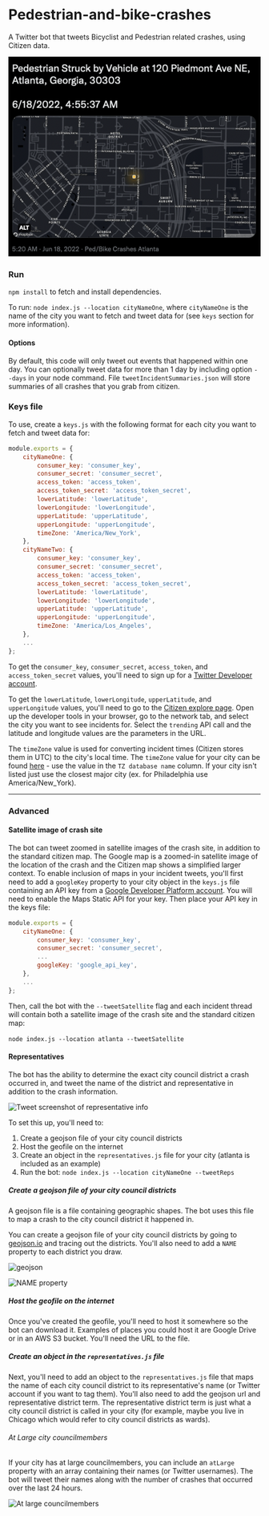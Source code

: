 # Pedestrian-and-bike-crashes

A Twitter bot that tweets Bicyclist and Pedestrian related crashes, using Citizen data.

![Tweet screenshot](example/example.png)

### Run
`npm install` to fetch and install dependencies.

To run: `node index.js --location cityNameOne`, where `cityNameOne` is the name of the city you want to fetch and tweet data for (see `keys` section for more information).

#### Options 
By default, this code will only tweet out events that happened within one day. You can optionally tweet data for more than 1 day by including option `--days` in your node command. File `tweetIncidentSummaries.json` will store summaries of all crashes that you grab from citizen.

### Keys file
To use, create a `keys.js` with the following format for each city you want to fetch and tweet data for:

```js
module.exports = {
    cityNameOne: {
        consumer_key: 'consumer_key',
        consumer_secret: 'consumer_secret',
        access_token: 'access_token',
        access_token_secret: 'access_token_secret',
        lowerLatitude: 'lowerLatitude',
        lowerLongitude: 'lowerLongitude',
        upperLatitude: 'upperLatitude',
        upperLongitude: 'upperLongitude',
        timeZone: 'America/New_York',
    },
    cityNameTwo: {
        consumer_key: 'consumer_key',
        consumer_secret: 'consumer_secret',
        access_token: 'access_token',
        access_token_secret: 'access_token_secret',
        lowerLatitude: 'lowerLatitude',
        lowerLongitude: 'lowerLongitude',
        upperLatitude: 'upperLatitude',
        upperLongitude: 'upperLongitude',
        timeZone: 'America/Los_Angeles',
    },
    ...
};
```

To get the `consumer_key`, `consumer_secret`, `access_token`, and `access_token_secret` values, you'll need to sign up for a [Twitter Developer account](https://developer.twitter.com/en).

To get the `lowerLatitude`, `lowerLongitude`, `upperLatitude`, and `upperLongitude` values, you'll need to go to the [Citizen explore page](https://citizen.com/explore). Open up the developer tools in your browser, go to the network tab, and select the city you want to see incidents for. Select the `trending` API call and the latitude and longitude values are the parameters in the URL.

The `timeZone` value is used for converting incident times (Citizen stores them in UTC) to the city's local time. The `timeZone` value for your city can be found [here](https://en.wikipedia.org/wiki/List_of_tz_database_time_zones) - use the value in the `TZ database name` column. If your city isn't listed just use the closest major city (ex. for Philadelphia use America/New_York).

---

### Advanced
#### Satellite image of crash site
The bot can tweet zoomed in satellite images of the crash site, in addition to the standard citizen map. The Google map is a zoomed-in satellite image of the location of the crash and the Citizen map shows a simplified larger context. To enable inclusion of maps in your incident tweets, you'll first need to add a `googleKey` property to your city object in the `keys.js` file containing an API key from a [Google Developer Platform account](https://developers.google.com/maps/documentation/maps-static/get-api-key). You will need to enable the Maps Static API for your key. Then place your API key in the keys file:

```js
module.exports = {
    cityNameOne: {
        consumer_key: 'consumer_key',
        consumer_secret: 'consumer_secret',
        ...
        googleKey: 'google_api_key',
    },
    ...
};
```

Then, call the bot with the `--tweetSatellite` flag and each incident thread will contain both a satellite image of the crash site and the standard citizen map: 

```node index.js --location atlanta --tweetSatellite```

#### Representatives
The bot has the ability to determine the exact city council district a crash occurred in, and tweet the name of the district and representative in addition to the crash information.

![Tweet screenshot of representative info](example/repinfo.png)

To set this up, you'll need to:

1. Create a geojson file of your city council districts
2. Host the geofile on the internet
3. Create an object in the `representatives.js` file for your city (atlanta is included as an example)
4. Run the bot: `node index.js --location cityNameOne --tweetReps`

##### Create a geojson file of your city council districts
A geojson file is a file containing geographic shapes. The bot uses this file to map a crash to the city council district it happened in. 

You can create a geojson file of your city council districts by going to [geojson.io](http://geojson.io) and tracing out the districts. You'll also need to add a `NAME` property to each district you draw.

![geojson](example/geojson.png)

![NAME property](example/geojson_name.png)

##### Host the geofile on the internet
Once you've created the geofile, you'll need to host it somewhere so the bot can download it. Examples of places you could host it are Google Drive or in an AWS S3 bucket. You'll need the URL to the file.

##### Create an object in the `representatives.js` file
Next, you'll need to add an object to the `representatives.js` file that maps the name of each city council district to its representative's name (or Twitter account if you want to tag them). You'll also need to add the geojson url and representative district term. The representative district term is just what a city council district is called in your city (for example, maybe you live in Chicago which would refer to city council districts as wards).

###### At Large city councilmembers
If your city has at large councilmembers, you can include an `atLarge` property with an array containing their names (or Twitter usernames). The bot will tweet their names along with the number of crashes that occurred over the last 24 hours.

![At large councilmembers](example/atLarge.png)